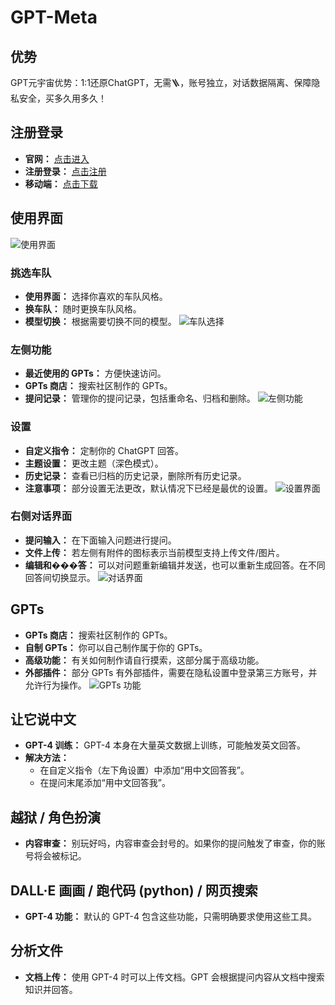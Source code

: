 # GPT-Meta

## 优势
GPT元宇宙优势：1:1还原ChatGPT，无需🪜，账号独立，对话数据隔离、保障隐私安全，买多久用多久！

## 注册登录
- **官网：** [点击进入](https://www.mygptmeta.com/)
- **注册登录：** [点击注册](https://www.mygptmeta.com/signup)
- **移动端：** [点击下载](https://blueios.com/)

## 使用界面
![使用界面](https://doc.blueshirtai.com/~gitbook/image?url=https:%2F%2F3289779518-files.gitbook.io%2F%7E%2Ffiles%2Fv0%2Fb%2Fgitbook-x-prod.appspot.com%2Fo%2Fspaces%252FaNyjUf6fLHNYQkGlpUJa%252Fuploads%252FRPpr3oHkDco8lqLis3e0%252Fa768f784451e28f53878d42d909c2c0.png%3Falt=media%26token=64a08ab5-6bd5-4705-be0f-086776f931cf&width=400&dpr=2&quality=100&sign=af696933fdcddde6b22d0e647aaae90b089668445ad3f0ccfa9034f692476ba0)

### 挑选车队
- **使用界面：** 选择你喜欢的车队风格。
- **换车队：** 随时更换车队风格。
- **模型切换：** 根据需要切换不同的模型。
![车队选择](https://doc.blueshirtai.com/~gitbook/image?url=https:%2F%2F3289779518-files.gitbook.io%2F%7E%2Ffiles%2Fv0%2Fb%2Fgitbook-x-prod.appspot.com%2Fo%2Fspaces%252FaNyjUf6fLHNYQkGlpUJa%252Fuploads%252FflgOqoydyLqwMhOzMLoU%252Fimage.png%3Falt=media%26token=d762cdf1-32d6-429a-ab35-69fecf1c6c69&width=400&dpr=2&quality=100&sign=088c003ac6620009c7ddd9f5478a2490e52e75b24d1f68ca241b63e92f6df01f)

### 左侧功能
- **最近使用的 GPTs：** 方便快速访问。
- **GPTs 商店：** 搜索社区制作的 GPTs。
- **提问记录：** 管理你的提问记录，包括重命名、归档和删除。
![左侧功能](https://doc.blueshirtai.com/~gitbook/image?url=https:%2F%2F3289779518-files.gitbook.io%2F%7E%2Ffiles%2Fv0%2Fb%2Fgitbook-x-prod.appspot.com%2Fo%2Fspaces%252FaNyjUf6fLHNYQkGlpUJa%252Fuploads%252FYQNJ2RrYXh8kZYtLtp7W%252Fimage.png%3Falt=media%26token=ecf25cda-11ad-4a4c-90b6-8cff7d7d3dbf&width=400&dpr=2&quality=100&sign=71b49253e7ded30672e99f1c6d95d0fee04fc5f37e5c1b98e4170b1f2de55dff)

### 设置
- **自定义指令：** 定制你的 ChatGPT 回答。
- **主题设置：** 更改主题（深色模式）。
- **历史记录：** 查看已归档的历史记录，删除所有历史记录。
- **注意事项：** 部分设置无法更改，默认情况下已经是最优的设置。
![设置界面](https://doc.blueshirtai.com/~gitbook/image?url=https:%2F%2F3289779518-files.gitbook.io%2F%7E%2Ffiles%2Fv0%2Fb%2Fgitbook-x-prod.appspot.com%2Fo%2Fspaces%252FaNyjUf6fLHNYQkGlpUJa%252Fuploads%252FUjNAa5htZu5erLxpvWZH%252Fimage.png%3Falt=media%26token=90f90140-e7c8-4e4e-9b62-b78f9d50dc88&width=400&dpr=2&quality=100&sign=bc6a57a33d8239d1d3326a5c4114de43b497ac4b15c67a00efc782a4fbebfcdc)

### 右侧对话界面
- **提问输入：** 在下面输入问题进行提问。
- **文件上传：** 若左侧有附件的图标表示当前模型支持上传文件/图片。
- **编辑和���答：** 可以对问题重新编辑并发送，也可以重新生成回答。在不同回答间切换显示。
![对话界面](https://doc.blueshirtai.com/~gitbook/image?url=https:%2F%2F3289779518-files.gitbook.io%2F%7E%2Ffiles%2Fv0%2Fb%2Fgitbook-x-prod.appspot.com%2Fo%2Fspaces%252FaNyjUf6fLHNYQkGlpUJa%252Fuploads%252FNvrhG0ciM0Fw4jkgB4gO%252Fimage.png%3Falt=media%26token=24b938dd-5462-4705-bc2e-64b97e4602bc&width=400&dpr=2&quality=100&sign=13410fd93ec34ca8a9f6ce51c8c00afc1f058773665ae8f54a18c33e38b5a10c)

## GPTs
- **GPTs 商店：** 搜索社区制作的 GPTs。
- **自制 GPTs：** 你可以自己制作属于你的 GPTs。
- **高级功能：** 有关如何制作请自行摸索，这部分属于高级功能。
- **外部插件：** 部分 GPTs 有外部插件，需要在隐私设置中登录第三方账号，并允许行为操作。
![GPTs 功能](https://doc.blueshirtai.com/~gitbook/image?url=https:%2F%2F3289779518-files.gitbook.io%2F%7E%2Ffiles%2Fv0%2Fb%2Fgitbook-x-prod.appspot.com%2Fo%2Fspaces%252FaNyjUf6fLHNYQkGlpUJa%252Fuploads%252FO0f1O0bnI2qzNC5urLPP%252Fimage.png%3Falt=media%26token=8d5f3121-640c-4206-813a-2493f029f541&width=400&dpr=2&quality=100&sign=e88dc4683785a70f475cf4e01256282e213fc51d4965c7c78f1ef06137ee5e46)

## 让它说中文
- **GPT-4 训练：** GPT-4 本身在大量英文数据上训练，可能触发英文回答。
- **解决方法：**
  - 在自定义指令（左下角设置）中添加“用中文回答我”。
  - 在提问末尾添加“用中文回答我”。

## 越狱 / 角色扮演
- **内容审查：** 别玩好吗，内容审查会封号的。如果你的提问触发了审查，你的账号将会被标记。

## DALL·E 画画 / 跑代码 (python) / 网页搜索
- **GPT-4 功能：** 默认的 GPT-4 包含这些功能，只需明确要求使用这些工具。

## 分析文件
- **文档上传：** 使用 GPT-4 时可以上传文档。GPT 会根据提问内容从文档中搜索知识并回答。
